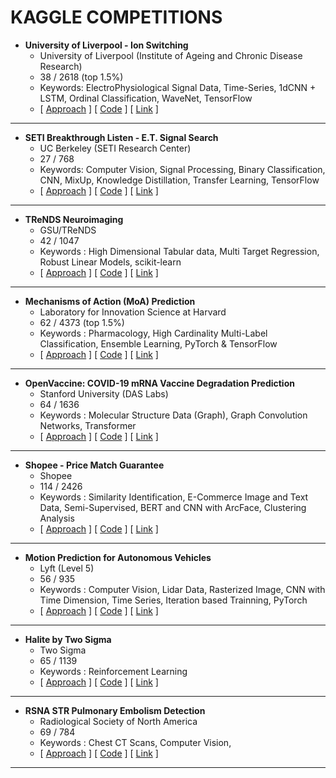 # KAGGLE COMPETITIONS


- **University of Liverpool - Ion Switching**
    - University of Liverpool (Institute of Ageing and Chronic Disease Research)
    - 38 / 2618 (top 1.5%)
    - Keywords: ElectroPhysiological Signal Data, Time-Series, 1dCNN + LSTM, Ordinal Classification, WaveNet, TensorFlow
    - [ [Approach](https://link-url-here.org) ]  [ [Code](https://github.com/sumansahoo16/University-of-Liverpool---Ion-Switching/tree/master/Code) ]  [ [Link](https://www.kaggle.com/c/liverpool-ion-switching/) ]
 
---

- **SETI Breakthrough Listen - E.T. Signal Search**
    - UC Berkeley (SETI Research Center)
    - 27 / 768
    - Keywords: Computer Vision, Signal Processing, Binary Classification, CNN, MixUp, Knowledge Distillation, Transfer Learning, TensorFlow
    - [ [Approach](https://link-url-here.org) ]  [ [Code](https://link-url-here.org) ]  [ [Link](https://www.kaggle.com/c/seti-breakthrough-listen) ]

---

- **TReNDS Neuroimaging**
    - GSU/TReNDS
    - 42 / 1047
    - Keywords : High Dimensional Tabular data, Multi Target Regression, Robust Linear Models, scikit-learn
    - [ [Approach](https://link-url-here.org) ]  [ [Code](https://link-url-here.org) ]  [ [Link](https://www.kaggle.com/c/trends-assessment-prediction) ]
    
---

- **Mechanisms of Action (MoA) Prediction**
    - Laboratory for Innovation Science at Harvard
    - 62 / 4373 (top 1.5%)
    -  Keywords : Pharmacology, High Cardinality Multi-Label Classification, Ensemble Learning, PyTorch & TensorFlow
    - [ [Approach](https://link-url-here.org) ]  [ [Code](https://link-url-here.org) ]  [ [Link](https://www.kaggle.com/c/lish-moa/) ]

---

- **OpenVaccine: COVID-19 mRNA Vaccine Degradation Prediction**
    - Stanford University (DAS Labs)
    - 64 / 1636
    -  Keywords : Molecular Structure Data (Graph), Graph Convolution Networks, Transformer  
    - [ [Approach](https://link-url-here.org) ]  [ [Code](https://link-url-here.org) ]  [ [Link](https://www.kaggle.com/c/stanford-covid-vaccine/) ]
    
---

- **Shopee - Price Match Guarantee**
    - Shopee
    - 114 / 2426
    -  Keywords :  Similarity Identification, E-Commerce Image and Text Data, Semi-Supervised,  BERT and CNN with ArcFace, Clustering Analysis
    - [ [Approach](https://link-url-here.org) ]  [ [Code](https://link-url-here.org) ]  [ [Link](https://www.kaggle.com/c/shopee-product-matching/) ] 

---

- **Motion Prediction for Autonomous Vehicles**
    - Lyft (Level 5)
    - 56 / 935
    -  Keywords : Computer Vision, Lidar Data, Rasterized Image, CNN with Time Dimension, Time Series, Iteration based Trainning, PyTorch
    - [ [Approach](https://link-url-here.org) ]  [ [Code](https://link-url-here.org) ]  [ [Link](https://www.kaggle.com/c/lyft-motion-prediction-autonomous-vehicles) ]

---

- **Halite by Two Sigma**
    - Two Sigma
    - 65 / 1139 
    -  Keywords : Reinforcement Learning
    - [ [Approach](https://link-url-here.org) ]  [ [Code](https://link-url-here.org) ]  [ [Link](https://www.kaggle.com/c/halite) ]

---

- **RSNA STR Pulmonary Embolism Detection**
    - Radiological Society of North America
    - 69 / 784
    -  Keywords : Chest CT Scans, Computer Vision,
    - [ [Approach](https://link-url-here.org) ]  [ [Code](https://link-url-here.org) ]  [ [Link](https://www.kaggle.com/c/rsna-str-pulmonary-embolism-detection/) ]

---
